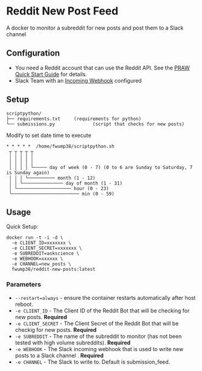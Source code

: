 # Reddit New Post Feed
A docker to monitor a subreddit for new posts and post them to a Slack channel

## Configuration

* You need a Reddit account that can use the Reddit API. See the [PRAW Quick Start Guide](https://praw.readthedocs.io/en/latest/getting_started/quick_start.html) for details.
* Slack Team with an [Incoming Webhook](https://api.slack.com/incoming-webhooks) configured

## Setup
```
scriptpython/
├── requirements.txt     (requirements for python)
└── submissions.py              (script that checks for new posts)
```

Modify to set date time to execute
```
* * * * *  /home/fwump38/scriptpython.sh
 ┬ ┬ ┬ ┬ ┬
 │ │ │ │ │
 │ │ │ │ │
 │ │ │ │ └───── day of week (0 - 7) (0 to 6 are Sunday to Saturday, 7 is Sunday again)
 │ │ │ └────────── month (1 - 12)
 │ │ └─────────────── day of month (1 - 31)
 │ └──────────────────── hour (0 - 23)
 └───────────────────────── min (0 - 59)
```

## Usage

Quick Setup:

```shell
docker run -t -i -d \
  -e CLIENT_ID=xxxxxxx \
  -e CLIENT_SECRET=xxxxxxx \
  -e SUBREDDIT=askscience \
  -e WEBHOOK=xxxxxx \
  -e CHANNEL=new_posts \
  fwump38/reddit-new-posts:latest
```

### Parameters

* `--restart=always` - ensure the container restarts automatically after host reboot.
* `-e CLIENT_ID` - The Client ID of the Reddit Bot that will be checking for new posts. **Required**
* `-e CLIENT_SECRET` - The Client Secret of the Reddit Bot that will be checkig for new posts. **Required**
* `-e SUBREDDIT` - The name of the subreddit to monitor (has not been tested with high volume subreddits). **Required**
* `-e WEBHOOK` - The Slack incoming webhook that is used to write new posts to a Slack channel . **Required**
* `-e CHANNEL` - The Slack to write to. Default is submission_feed.

